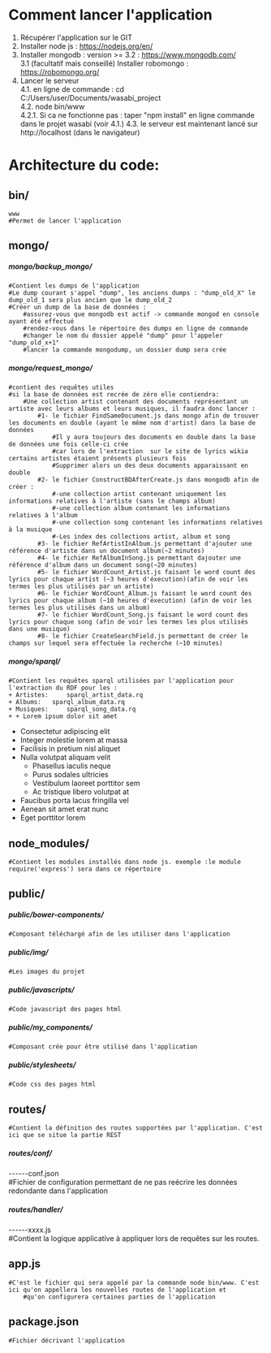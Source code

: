
Comment lancer l'application
=======
1. Récupérer l'application sur le GIT
2. Installer node js : https://nodejs.org/en/
3. Installer mongodb : version >= 3.2 : https://www.mongodb.com/  
	3.1 (facultatif mais conseillé) Installer robomongo : https://robomongo.org/
4. Lancer le serveur  
	4.1. en ligne de commande : cd C:/Users/user/Documents/wasabi_project  
	4.2. node bin/www  
		4.2.1. Si ca ne fonctionne pas : taper "npm install" en ligne commande dans le projet wasabi (voir 4.1.) 
	4.3. le serveur est maintenant lancé sur http://localhost (dans le navigateur)  


Architecture du code:
=======
## bin/
	www  
	#Permet de lancer l'application  

## mongo/
##### mongo/backup_mongo/  
	#Contient les dumps de l'application  
	#Le dump courant s'appel "dump", les anciens dumps : "dump_old_X" le dump_old_1 sera plus ancien que le dump_old_2  
	#Créer un dump de la base de données :   
		#assurez-vous que mongodb est actif -> commande mongod en console ayant été effectué  
		#rendez-vous dans le répertoire des dumps en ligne de commande   
		#changer le nom du dossier appelé "dump" pour l'appeler "dump_old_x+1"  
		#lancer la commande mongodump, un dossier dump sera crée  
##### mongo/request_mongo/  
	#contient des requêtes utiles  
	#si la base de données est recrée de zéro elle contiendra:  
		#Une collection artist contenant des documents représentant un artiste avec leurs albums et leurs musiques, il faudra donc lancer :  
			#1- le fichier FindSameDocument.js dans mongo afin de trouver les documents en double (ayant le même nom d'artist) dans la base de données  
				#Il y aura toujours des documents en double dans la base de données une fois celle-ci crée  
				#car lors de l'extraction  sur le site de lyrics wikia certains artistes étaient présents plusieurs fois  
				#Supprimer alors un des deux documents apparaissant en double  
			#2- le fichier ConstructBDAfterCreate.js dans mongodb afin de créer :   
				#-une collection artist contenant uniquement les informations relatives à l'artiste (sans le champs album)  
				#-une collection album contenant les informations relatives à l'album  
				#-une collection song contenant les informations relatives à la musique  
				#-Les index des collections artist, album et song  
            #3- le fichier RefArtistInAlbum.js permettant d'ajouter une référence d'artiste dans un document album(~2 minutes)  
			#4- le fichier RefAlbumInSong.js permettant dajouter une référence d'album dans un document song(~20 minutes) 
			#5- le fichier WordCount_Artist.js faisant le word count des lyrics pour chaque artist (~3 heures d'éxecution)(afin de voir les termes les plus utilisés par un artiste)  
			#6- le fichier WordCount_Album.js faisant le word count des lyrics pour chaque album (~10 heures d'éxecution) (afin de voir les termes les plus utilisés dans un album)  
			#7- le fichier WordCount_Song.js faisant le word count des lyrics pour chaque song (afin de voir les termes les plus utilisés dans une musique)   
			#8- le fichier CreateSearchField.js permettant de créer le champs sur lequel sera effectuée la recherche (~10 minutes)  
##### mongo/sparql/
	#Contient les requêtes sparql utilisées par l'application pour l'extraction du RDF pour les :
	+ Artistes: 	sparql_artist_data.rq
	+ Albums: 	sparql_album_data.rq
	+ Musiques: 	sparql_song_data.rq
	+ + Lorem ipsum dolor sit amet
+ Consectetur adipiscing elit
+ Integer molestie lorem at massa
+ Facilisis in pretium nisl aliquet
+ Nulla volutpat aliquam velit
  - Phasellus iaculis neque
  - Purus sodales ultricies
  - Vestibulum laoreet porttitor sem
  - Ac tristique libero volutpat at
+ Faucibus porta lacus fringilla vel
+ Aenean sit amet erat nunc
+ Eget porttitor lorem

## node_modules/
	#Contient les modules installés dans node js. exemple :le module require('express') sera dans ce répertoire  



## public/
##### public/bower-components/  
	#Composant téléchargé afin de les utiliser dans l'application  
##### public/img/  
	#Les images du projet  
##### public/javascripts/ 
	#Code javascript des pages html  
##### public/my_components/  
	#Composant crée pour être utilisé dans l'application  
##### public/stylesheets/  
	#Code css des pages html  



## routes/
	#Contient la définition des routes supportées par l'application. C'est ici que se situe la partie REST  
##### routes/conf/  
------conf.json  
	#Fichier de configuration permettant  de ne pas reécrire les données redondante dans l'application  
##### routes/handler/  
------xxxx.js  
	#Contient la logique applicative à appliquer lors de requêtes sur les routes.   



## app.js
	#C'est le fichier qui sera appelé par la commande node bin/www. C'est ici qu'on appellera les nouvelles routes de l'application et   
        #qu'on configurera certaines parties de l'application  



## package.json
	#Fichier décrivant l'application  



